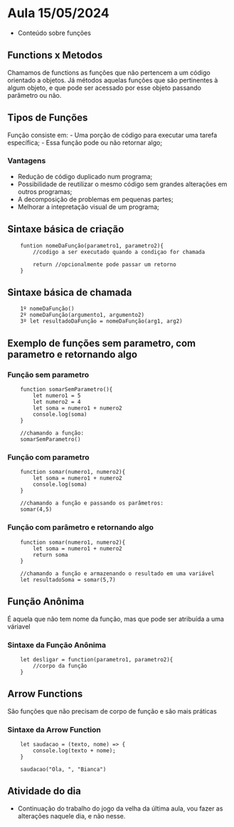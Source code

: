 # Aula 15/05/2024

- Conteúdo sobre funções

## Functions x Metodos

Chamamos de functions as funções que não pertencem a um código orientado a objetos. Já métodos aquelas funções que são pertinentes à algum objeto, e que pode ser acessado por esse objeto passando parâmetro ou não.

## Tipos de Funções

Função consiste em: 
    - Uma porção de código para executar uma tarefa específica;
    - Essa função pode ou não retornar algo;

### Vantagens

- Redução de código duplicado num programa;
- Possibilidade de reutilizar o mesmo código sem grandes alterações em outros programas;
- A decomposição de problemas em pequenas partes;
- Melhorar a intepretação visual de um programa;

## Sintaxe básica de criação

```
    funtion nomeDaFunção(parametro1, parametro2){
        //codigo a ser executado quando a condiçao for chamada

        return //opcionalmente pode passar um retorno
    }
```


## Sintaxe básica de chamada

```
    1º nomeDaFunção()
    2º nomeDaFunção(argumento1, argumento2)
    3º let resultadoDaFunção = nomeDaFunção(arg1, arg2)
```

## Exemplo de funções sem parametro, com parametro e retornando algo

### Função sem parametro

```
    function somarSemParametro(){
        let numero1 = 5
        let numero2 = 4
        let soma = numero1 + numero2
        console.log(soma)
    }

    //chamando a função:
    somarSemParametro()
```

### Função com parametro

```
    function somar(numero1, numero2){
        let soma = numero1 + numero2
        console.log(soma)
    }

    //chamando a função e passando os parâmetros:
    somar(4,5)
```

### Função com parâmetro e retornando algo

```
    function somar(numero1, numero2){
        let soma = numero1 + numero2
        return soma
    }
    
    //chamando a função e armazenando o resultado em uma variável
    let resultadoSoma = somar(5,7)
```

## Função Anônima

É aquela que não tem nome da função, mas que pode ser atribuída a uma váriavel

### Sintaxe da Função Anônima

```
    let desligar = function(parametro1, parametro2){
        //corpo da função
    }
```

## Arrow Functions
São funções que não precisam de corpo de função e são mais práticas

### Sintaxe da Arrow Function

```
    let saudacao = (texto, nome) => {
        console.log(texto + nome);
    }

    saudacao("Ola, ", "Bianca")

```
## Atividade do dia

- Continuação do trabalho do jogo da velha da última aula, vou fazer as alterações naquele dia, e não nesse.
